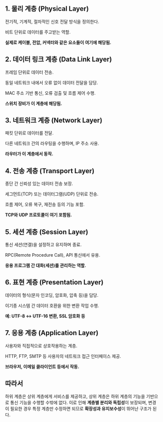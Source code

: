 ---
---
## 1. 물리 계층 (Physical Layer)

전기적, 기계적, 절차적인 신호 전달 방식을 정의한다.

비트 단위로 데이터를 주고받는 역할.

**실제로 케이블, 전압, 커넥터와 같은 요소들이 여기에 해당됨.**

## 2. 데이터 링크 계층 (Data Link Layer)

프레임 단위로 데이터 전송.

동일 네트워크 내에서 오류 없이 데이터 전달을 담당.

MAC 주소 기반 통신, 오류 검출 및 흐름 제어 수행.

**스위치 장비가 이 계층에 해당됨.**

## 3. 네트워크 계층 (Network Layer)

패킷 단위로 데이터를 전달.

다른 네트워크 간의 라우팅을 수행하며, IP 주소 사용.

**라우터가 이 계층에서 동작.**

## 4. 전송 계층 (Transport Layer)

종단 간 신뢰성 있는 데이터 전송 보장.

세그먼트(TCP) 또는 데이터그램(UDP) 단위로 전송.

흐름 제어, 오류 복구, 재전송 등의 기능 포함.

**TCP와 UDP 프로토콜이 여기 포함됨.**

## 5. 세션 계층 (Session Layer)

통신 세션(연결)을 설정하고 유지하며 종료.

RPC(Remote Procedure Call), API 통신에서 유용.

**응용 프로그램 간 대화(세션)를 관리하는 역할.**

## 6. 표현 계층 (Presentation Layer)

데이터의 형식(문자 인코딩, 암호화, 압축 등)을 담당.

이기종 시스템 간 데이터 호환을 위한 변환 작업 수행.

**예: UTF-8 ↔ UTF-16 변환, SSL 암호화 등**

## 7. 응용 계층 (Application Layer)

사용자와 직접적으로 상호작용하는 계층.

HTTP, FTP, SMTP 등 사용자의 네트워크 접근 인터페이스 제공.

**브라우저, 이메일 클라이언트 등에서 작동.**

## 따라서

하위 계층은 상위 계층에게 서비스를 제공하고, 상위 계층은 하위 계층의 기능을 기반으로 통신 기능을 수행할 수밖에 없다. 이로 인해 **계층별 분리와 독립성**이 보장되며, 변경이 필요한 경우 특정 계층만 수정하면 되므로 **확장성과 유지보수성**이 뛰어난 구조가 된다.